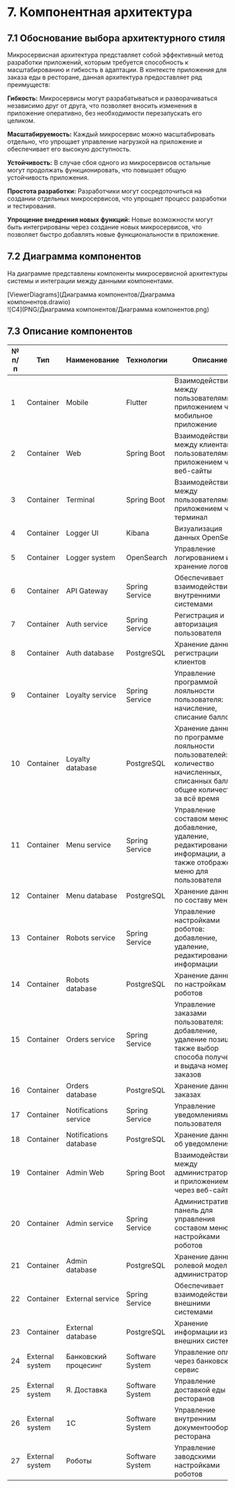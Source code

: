 ﻿# 7. Компонентная архитектура

## 7.1 Обоснование выбора архитектурного стиля

Микросервисная архитектура представляет собой эффективный метод разработки приложений, которым требуется способность к масштабированию и гибкость в адаптации. В контексте приложения для заказа еды в ресторане, данная архитектура предоставляет ряд преимуществ:

**Гибкость:** Микросервисы могут разрабатываться и разворачиваться независимо друг от друга, что позволяет вносить изменения в приложение оперативно, без необходимости перезапускать его целиком.

**Масштабируемость:** Каждый микросервис можно масштабировать отдельно, что упрощает управление нагрузкой на приложение и обеспечивает его высокую доступность.

**Устойчивость:** В случае сбоя одного из микросервисов остальные могут продолжать функционировать, что повышает общую устойчивость приложения.

**Простота разработки:** Разработчики могут сосредоточиться на создании отдельных микросервисов, что упрощает процесс разработки и тестирования.

**Упрощение внедрения новых функций:** Новые возможности могут быть интегрированы через создание новых микросервисов, что позволяет быстро добавлять новые функциональности в приложение.

## 7.2 Диаграмма компонентов

На диаграмме представлены компоненты микросервисной архитектуры системы и интеграции между данными компонентами.

[ViewerDiagrams](Диаграмма компонентов/Диаграмма компонентов.drawio)<br>
![C4](PNG/Диаграмма компонентов/Диаграмма компонентов.png)<br>

## 7.3 Описание компонентов

|**№ п/п**|**Тип**|**Наименование**|**Технологии**|**Описание**|
|----|------------------------------------|--------------------------------------|------------------------------------------------------|----------------|
|1|Container|Mobile|Flutter|Взаимодействие между пользователями и приложением через мобильное приложение|
|2|Container|Web|Spring Boot|Взаимодействие между клиентами, пользователями и приложением через веб-сайты|
|3|Container|Terminal|Spring Boot|Взаимодействие между пользователями и приложением через терминал|
|4|Container|Logger UI|Kibana|Визуализация данных OpenSearch|
|5|Container|Logger system|OpenSearch|Управление логированием и хранение логов|
|6|Container|API Gateway|Spring Service|Обеспечивает взаимодействие с внутренними системами|
|7|Container|Auth service|Spring Service|Регистрация и авторизация пользователя|
|8|Container|Auth database|PostgreSQL|Хранение данных регистрации клиентов|
|9|Container|Loyalty service|Spring Service|Управление программой лояльности пользователя: начисление, списание баллов|
|10|Container|Loyalty database|PostgreSQL|Хранение данных по программе лояльности пользователей: количество начисленных, списанных баллов и общее количество за всё время|
|11|Container|Menu service|Spring Service|Управление составом меню: добавление, удаление, редактирование информации, а также отображение меню для пользователя|
|12|Container|Menu database|PostgreSQL|Хранение данных по составу меню|
|13|Container|Robots service|Spring Service|Управление настройками роботов: добавление, удаление, редактирование информации|
|14|Container|Robots database|PostgreSQL|Хранение данных по настройкам роботов|
|15|Container|Orders service|Spring Service|Управление заказами пользователя: добавление, удаление позиций, а также выбор способа получения и выдача номеров заказов|
|16|Container|Orders database|PostgreSQL|Хранение данных о заказах|
|17|Container|Notifications service|Spring Service|Управление уведомлениями для пользователя|
|18|Container|Notifications database|PostgreSQL|Хранение данных об уведомлениях|
|19|Container|Admin Web|Spring Boot|Взаимодействие между администраторами и приложением через веб-сайты|
|20|Container|Admin service|Spring Service|Административная панель для управления составом меню, настройками роботов|
|21|Container|Admin database|PostgreSQL|Хранение данных о ролевой модели администраторов|
|22|Container|External service|Spring Service|Обеспечивает взаимодействие с внешними системами|
|23|Container|External database|PostgreSQL|Хранение информации из внешних систем|
|24|External system|Банковский процесинг|Software System|Управление оплатой через банковский сервис|
|25|External system|Я. Доставка|Software System|Управление доставкой еды из ресторанов|
|26|External system|1С|Software System|Управление внутренним документооборотом ресторана|
|27|External system|Роботы|Software System|Управление заводскими настройками роботов|

